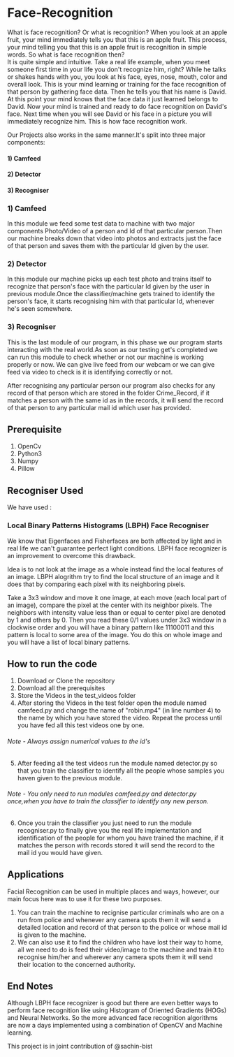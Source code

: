 # Face-Recognition

What is face recognition? Or what is recognition? When you look at an apple fruit, your mind immediately tells you that this is an apple fruit. This process, your mind telling you that this is an apple fruit is recognition in simple words. So what is face recognition then? <br/>
It is quite simple and intuitive. Take a real life example, when you meet someone first time in your life you don't recognize him, right? While he talks or shakes hands with you, you look at his face, eyes, nose, mouth, color and overall look. This is your mind learning or training for the face recognition of that person by gathering face data. Then he tells you that his name is David. At this point your mind knows that the face data it just learned belongs to David. Now your mind is trained and ready to do face recognition on David's face. Next time when you will see David or his face in a picture you will immediately recognize him. This is how face recognition work.

Our Projects also works in the same manner.It's split into three major components:
#### 1) Camfeed
#### 2) Detector
#### 3) Recogniser

### 1) Camfeed
In this module we feed some test data to machine with two major components Photo/Video of a person and Id of that particular person.Then our machine breaks down that video into photos and extracts just the face of that person and saves them with the particular Id given by the user.

### 2) Detector
In this module our machine picks up each test photo and trains itself to recognize that person's face with the particular Id given by the user in previous module.Once the classifier/machine gets trained to identify the person's face, it starts recognising him with that particular Id, whenever he's seen somewhere.

### 3) Recogniser
This is the last module of our program, in this phase we our program starts interacting with the real world.As soon as our testing get's completed we can run this module to check whether or not our machine is working properly or now. We can give live feed from our webcam or we can give feed via video to check is it is identifying correctly or not.

After recognising any particular person our program also checks for any record of that person which are stored in the folder Crime_Record, if it matches a person with the same id as in the records, it will send the record of that person to any particular mail id which user has provided.

## Prerequisite
1) OpenCv
2) Python3
3) Numpy
4) Pillow

## Recogniser Used

We have used :

### Local Binary Patterns Histograms (LBPH) Face Recogniser

We know that Eigenfaces and Fisherfaces are both affected by light and in real life we can't guarantee perfect light conditions. LBPH face recognizer is an improvement to overcome this drawback.

Idea is to not look at the image as a whole instead find the local features of an image. LBPH alogrithm try to find the local structure of an image and it does that by comparing each pixel with its neighboring pixels.

Take a 3x3 window and move it one image, at each move (each local part of an image), compare the pixel at the center with its neighbor pixels. The neighbors with intensity value less than or equal to center pixel are denoted by 1 and others by 0. Then you read these 0/1 values under 3x3 window in a clockwise order and you will have a binary pattern like 11100011 and this pattern is local to some area of the image. You do this on whole image and you will have a list of local binary patterns.

## How to run the code

1) Download or Clone the repository
2) Download all the prerequisites
3) Store the Videos in the test_videos folder
4) After storing the Videos in the test folder open the module named camfeed.py and change the name of "robin.mp4" (in line number 4) to the name by which you have stored the video. Repeat the process until you have fed all this test videos one by one.
###### Note - Always assign numerical values to the id's
5) After feeding all the test videos run the module named detector.py so that you train the classifier to identify all the people whose samples you haven given to the previous module.
###### Note - You only need to run modules camfeed.py and detector.py once,when you have to train the classifier to identify any new person.
6) Once you train the classifier you just need to run the module recogniser.py to finally give you the real life implementation and identification of the people for whom you have trained the machine, if it matches the person with records stored it will send the record to the mail id you would have given.

## Applications

Facial Recognition can be used in multiple places and ways, however, our main focus here was to use it for these two purposes. <br/>

1) You can train the machine to recignise particular criminals who are on a run from police and whenever any camera spots them it will send a detailed location and record of that person to the police or whose mail id is given to the machine. <br/>
2) We can also use it to find the children who have lost their way to home, all we need to do is feed their video/image to the machine and train it to recognise him/her and wherever any camera spots them it will send their location to the concerned authority.

## End Notes

Although LBPH face recognizer is good but there are even better ways to perform face recognition like using Histogram of Oriented Gradients (HOGs) and Neural Networks. So the more advanced face recognition algorithms are now a days implemented using a combination of OpenCV and Machine learning.

This project is in joint contribution of @sachin-bist 
